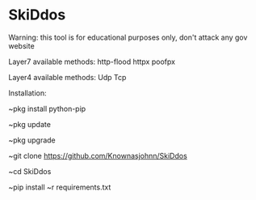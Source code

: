 # SkiDdos

Warning: this tool is for educational purposes only, don't attack any gov website

Layer7 available methods:
http-flood
httpx
poofpx

Layer4 available methods:
Udp
Tcp

Installation:

~pkg install python-pip

~pkg update

~pkg upgrade

~git clone https://github.com/Knownasjohnn/SkiDdos

~cd SkiDdos

~pip install ~r requirements.txt
